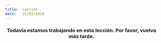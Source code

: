 ```yaml
---
title:  Lección
date:   31/01/2019
---
```


### <center>Todavía estamos trabajando en esta lección. Por favor, vuelva más tarde.</center>